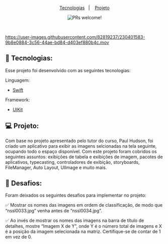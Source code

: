 <p align="center">
  <a href="#-tecnologias">Tecnologias</a>&nbsp;&nbsp;&nbsp;|&nbsp;&nbsp;&nbsp;
  <a href="#-projeto">Projeto</a>
</p>

<p align="center">
 <img src="https://img.shields.io/static/v1?label=PRs&message=welcome&color=49AA26&labelColor=000000" alt="PRs welcome!" />
</p>

<br>


https://user-images.githubusercontent.com/82819237/230401583-9b8e0884-3c56-44ae-bd84-d403ef880b4c.mov



## 🚀 Tecnologias:

Esse projeto foi desenvolvido com as seguintes tecnologias:

Linguagem:

- [Swift](https://www.swift.org/)

Framework:

- [UIKit](https://developer.apple.com/documentation/uikit)


## 💻 Projeto:

<p align="left">
Com base no projeto apresentado pelo tutor do curso, Paul Hudson, foi criado um aplicativo para exibir as imagens selcionadas na tela seguinte, ocupando todo o espaço disponível. Com este projeto foram cobridos os seguintes assuntos: exibições de tabela e exibições de imagem, pacotes de aplicativos, typecasting, controladores de exibição, storyboards, FileManager, Auto Layout, UIImage e muito mais. 
</p>


## 👊 Desafios:

<p align="left">
Foram deixados os seguintes desafios para implementar no projeto:
</p>

✅ Mostrar os nomes das imagens em ordem de classificação, de modo que “nssl0033.jpg” venha antes de “nssl0034.jpg”.

✅ Ao invés de mostrar os nomes das imagens na barra de título de detalhes, mostre “Imagem X de Y”, onde Y é o número total de imagens e X é a posição da imagem selecionada na matriz. Certifique-se de contar de 1 em vez de 0.

